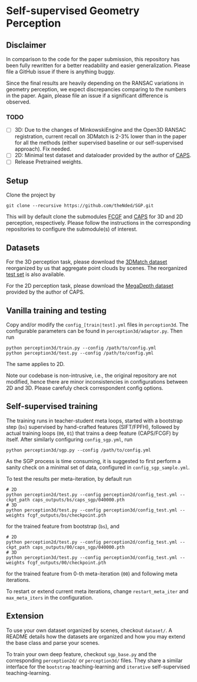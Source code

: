 # Self-supervised Geometry Perception

## Disclaimer
In comparison to the code for the paper submission, this repository has been fully rewritten for a better readability and easier generalization. Please file a GitHub issue if there is anything buggy.

Since the final results are heavily depending on the RANSAC variations in geometry perception, we expect discrepancies comparing to the numbers in the paper. Again, please file an issue if a significant difference is observed.

### TODO
- [ ] 3D: Due to the changes of MinkowskiEngine and the Open3D RANSAC registration, current recall on 3DMatch is 2-3% lower than in the paper for all the methods (either supervised baseline or our self-supervised approach). Fix needed.
- [ ] 2D: Minimal test dataset and dataloader provided by the author of [CAPS](https://github.com/qianqianwang68/caps).
- [ ] Release Pretrained weights.

## Setup
Clone the project by 
```
git clone --recursive https://github.com/theNded/SGP.git
```
This will by default clone the submodules [FCGF](https://github.com/chrischoy/FCGF) and [CAPS](https://github.com/qianqianwang68/caps) for 3D and 2D perception, respectively. Please follow the instructions in the corresponding repositories to configure the submodule(s) of interest. 

## Datasets
For the 3D perception task, please download the [3DMatch dataset](https://drive.google.com/file/d/1P5xS4ZGrmuoElZbKeC6bM5UoWz8H9SL1/view) reorganized by us that aggregate point clouds by scenes. The reorganized [test set](https://drive.google.com/file/d/1AmmADbhk5X62Q6CnsbJcwm1BK0Uov1yG/view?usp=sharing) is also available.

For the 2D perception task, please download the [MegaDepth dataset](https://drive.google.com/file/d/1-o4TRLx6qm8ehQevV7nExmVJXfMxj657/view) provided by the author of CAPS.

## Vanilla training and testing
Copy and/or modify the `config_[train|test].yml` files in `perception3d`. The configurable parameters can be found in `perception3d/adaptor.py`. Then run
```
python perception3d/train.py --config /path/to/config.yml
python perception3d/test.py --config /path/to/config.yml
```
The same applies to 2D. 

Note our codebase is non-intrusive, i.e., the original repository are not modified, hence there are minor inconsistencies in configurations between 2D and 3D. Please carefuly check correspondent config options.


## Self-supervised training
The training runs in teacher-student meta loops, started with a bootstrap step (`bs`) supervised by hand-crafted features (SIFT/FPFH), followed by actual training loops (`00`, `01`) that trains a deep feature (CAPS/FCGF) by itself. After similarly configuring `config_sgp.yml`, run
```
python perception3d/sgp.py --config /path/to/config.yml
```
As the SGP process is time consuming, it is suggested to first perform a sanity check on a minimal set of data, configured in `config_sgp_sample.yml`.

To test the results per meta-iteration, by default run
```shell
# 2D
python perception2d/test.py --config perception2d/config_test.yml --ckpt_path caps_outputs/bs/caps_sgp/040000.pth
# 3D
python perception3d/test.py --config perception3d/config_test.yml --weights fcgf_outputs/bs/checkpoint.pth
```
for the trained feature from bootstrap (`bs`), and 
```shell
# 2D
python perception2d/test.py --config perception2d/config_test.yml --ckpt_path caps_outputs/00/caps_sgp/040000.pth
# 3D
python perception3d/test.py --config perception3d/config_test.yml --weights fcgf_outputs/00/checkpoint.pth
```
for the trained feature from 0-th meta-iteration (`00`) and following meta iterations.

To restart or extend current meta iterations, change `restart_meta_iter` and `max_meta_iters` in the configuration.

## Extension
To use your own dataset organized by scenes, checkout `dataset/`. A README details how the datasets are organized and how you may extend the base class and parse your scenes.

To train your own deep feature, checkout `sgp_base.py` and the corresponding `perception2d/` or `perception3d/` files. They share a similar interface for the `bootstrap` teaching-learning and `iterative` self-supervised teaching-learning.
